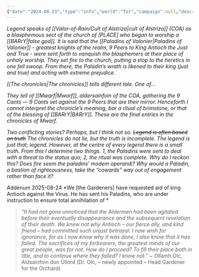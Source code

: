 ```yaml
---
{"date":"2024-08-23","type":"info","world":"Tor","campaign":null,"description":null,"icon":"fasScroll","tags":["Sf","info/world","Mwarf","chronicles"],"dg-publish":true,"permalink":"/valor-of-rain/burning-of-the-branch/","dgPassFrontmatter":true,"created":"2024-08-24T19:01:32.000+09:30","updated":"2025-07-24T02:48:52.845+09:30"}
---
```


*Legend speaks of [[Valor-of-Rain/Cult of Alstriza\|cult of Alstriza]] (COA) as a blasphemous sect of the church of \[PLACE] who began to worship a [[BARrY\|false god]].  It is said that the [[Paladins of Valonier\|Paladins of Valonier]] - greatest knights of the realm, 9 Peers to King Antioch the Just and True - were sent forth to vanquish the blasphemers at their place of unholy worship. They set fire to the church, putting a stop to the heretics in one fell swoop.  From there, the Paladin’s wrath is likened to their king (just and true) and acting with extreme prejudice.*

*[[The chronicles\|The chronicles]] tells different tale.  One of…*

*They tell of [[Mwarf\|Mwarf]], aldersainfoin of the COA, gathering the 9 Cants — 9 Cants set against the 9 Peers that are their mirror.  Henceforth I cannot interpret the chronicle’s meaning, bar a ritual of brimstone, or that of the blessing of [[BARrY\|BARrY]].  These are the final entries in the chronicles of Mwarf.*

*Two conflicting stories?  Perhaps, but I think not so. ~~Legend is often based on truth~~  The chronicles do not lie, but the truth is incomplete.  The legend is just that; legend.  However, at the centre of every legend there is a small truth.  From this I determine two things.  1, the Paladins were sent to deal with a threat to the status quo; 2, the ritual was complete.  Why do I reckon this?  Does fire seem the paladins’ modem operandi?  Why would a Paladin, a bastion of righteousness, take the “cowards” way out of engagement rather than face it?*

Addenum 2025-08-24
*We \[the Gardeners] have requested aid of king Antioch against the Virus.  He has sent his Paladins, who are under instruction to ensure total annihilation of *

> *"It had not gone unnoticed that the Aldermen had been agitated before their eventually disappearance and the subsequent revelation of their death.  We knew not why Antioch – our fierce ally, and kind friend – had committed such unjust betrayal.  I now wish for ignorance, for as I now know why it was done, I also know that it has failed.  The sacrifices of my forbearers, the greatest minds of our great people, was for not.  How do I proceed?  To fill their place both in title, and to continue where they failed?  I know not."*
> ~ Ollamh Olc, Aldsainfoin don Úllord (Dr. Olc, – newly appointed – Head Gardener for the Orchard)